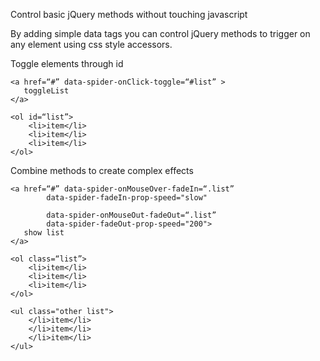 Control basic jQuery methods without touching javascript

By adding simple data tags you can control jQuery methods to trigger on any element using css style accessors.

Toggle elements through id 
```
<a href=“#” data-spider-onClick-toggle=“#list” > 
   toggleList
</a>

<ol id=“list”> 
    <li>item</li>
    <li>item</li>
    <li>item</li>
</ol>

```

Combine methods to create complex effects 
```
<a href=“#” data-spider-onMouseOver-fadeIn=“.list”
   	    data-spider-fadeIn-prop-speed="slow" 

   	    data-spider-onMouseOut-fadeOut=“.list”
	    data-spider-fadeOut-prop-speed="200"> 
   show list
</a>

<ol class=“list”> 
    <li>item</li>
    <li>item</li>
    <li>item</li>
</ol>

<ul class="other list">
    </li>item</li>
    </li>item</li>
    </li>item</li>
</ul>

```
